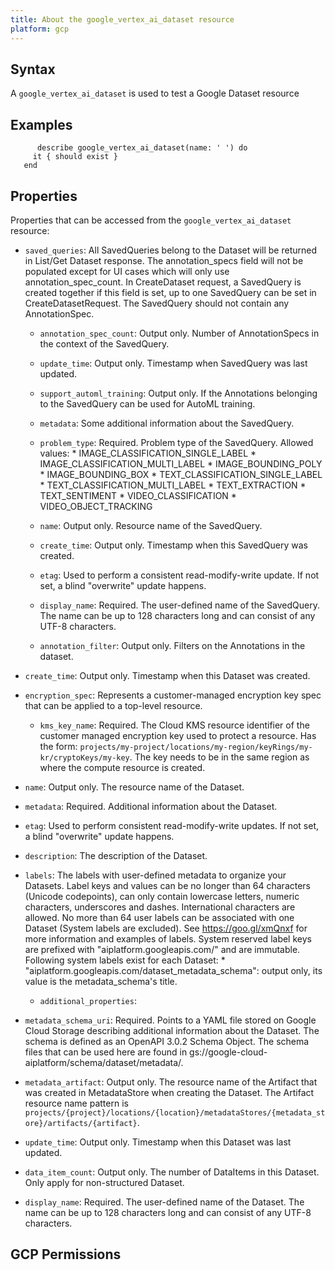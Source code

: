 ```yaml
---
title: About the google_vertex_ai_dataset resource
platform: gcp
---
```


## Syntax
A `google_vertex_ai_dataset` is used to test a Google Dataset resource

## Examples
```
      describe google_vertex_ai_dataset(name: ' ') do
     it { should exist }
   end
```

## Properties
Properties that can be accessed from the `google_vertex_ai_dataset` resource:


  * `saved_queries`: All SavedQueries belong to the Dataset will be returned in List/Get Dataset response. The annotation_specs field will not be populated except for UI cases which will only use annotation_spec_count. In CreateDataset request, a SavedQuery is created together if this field is set, up to one SavedQuery can be set in CreateDatasetRequest. The SavedQuery should not contain any AnnotationSpec.

    * `annotation_spec_count`: Output only. Number of AnnotationSpecs in the context of the SavedQuery.

    * `update_time`: Output only. Timestamp when SavedQuery was last updated.

    * `support_automl_training`: Output only. If the Annotations belonging to the SavedQuery can be used for AutoML training.

    * `metadata`: Some additional information about the SavedQuery.

    * `problem_type`: Required. Problem type of the SavedQuery. Allowed values: * IMAGE_CLASSIFICATION_SINGLE_LABEL * IMAGE_CLASSIFICATION_MULTI_LABEL * IMAGE_BOUNDING_POLY * IMAGE_BOUNDING_BOX * TEXT_CLASSIFICATION_SINGLE_LABEL * TEXT_CLASSIFICATION_MULTI_LABEL * TEXT_EXTRACTION * TEXT_SENTIMENT * VIDEO_CLASSIFICATION * VIDEO_OBJECT_TRACKING

    * `name`: Output only. Resource name of the SavedQuery.

    * `create_time`: Output only. Timestamp when this SavedQuery was created.

    * `etag`: Used to perform a consistent read-modify-write update. If not set, a blind "overwrite" update happens.

    * `display_name`: Required. The user-defined name of the SavedQuery. The name can be up to 128 characters long and can consist of any UTF-8 characters.

    * `annotation_filter`: Output only. Filters on the Annotations in the dataset.

  * `create_time`: Output only. Timestamp when this Dataset was created.

  * `encryption_spec`: Represents a customer-managed encryption key spec that can be applied to a top-level resource.

    * `kms_key_name`: Required. The Cloud KMS resource identifier of the customer managed encryption key used to protect a resource. Has the form: `projects/my-project/locations/my-region/keyRings/my-kr/cryptoKeys/my-key`. The key needs to be in the same region as where the compute resource is created.

  * `name`: Output only. The resource name of the Dataset.

  * `metadata`: Required. Additional information about the Dataset.

  * `etag`: Used to perform consistent read-modify-write updates. If not set, a blind "overwrite" update happens.

  * `description`: The description of the Dataset.

  * `labels`: The labels with user-defined metadata to organize your Datasets. Label keys and values can be no longer than 64 characters (Unicode codepoints), can only contain lowercase letters, numeric characters, underscores and dashes. International characters are allowed. No more than 64 user labels can be associated with one Dataset (System labels are excluded). See https://goo.gl/xmQnxf for more information and examples of labels. System reserved label keys are prefixed with "aiplatform.googleapis.com/" and are immutable. Following system labels exist for each Dataset: * "aiplatform.googleapis.com/dataset_metadata_schema": output only, its value is the metadata_schema's title.

    * `additional_properties`: 

  * `metadata_schema_uri`: Required. Points to a YAML file stored on Google Cloud Storage describing additional information about the Dataset. The schema is defined as an OpenAPI 3.0.2 Schema Object. The schema files that can be used here are found in gs://google-cloud-aiplatform/schema/dataset/metadata/.

  * `metadata_artifact`: Output only. The resource name of the Artifact that was created in MetadataStore when creating the Dataset. The Artifact resource name pattern is `projects/{project}/locations/{location}/metadataStores/{metadata_store}/artifacts/{artifact}`.

  * `update_time`: Output only. Timestamp when this Dataset was last updated.

  * `data_item_count`: Output only. The number of DataItems in this Dataset. Only apply for non-structured Dataset.

  * `display_name`: Required. The user-defined name of the Dataset. The name can be up to 128 characters long and can consist of any UTF-8 characters.


## GCP Permissions
